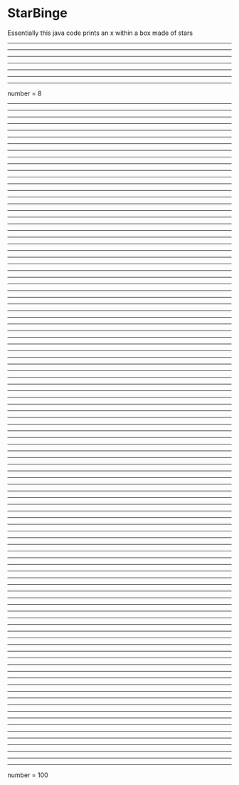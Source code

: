 # StarBinge

Essentially this java code prints an x within a box made of stars

**    **
* *  * *
*  **  *
*  **  *
* *  * *
**    **
********

number = 8 


****************************************************************************************************
**                                                                                                **
* *                                                                                              * *
*  *                                                                                            *  *
*   *                                                                                          *   *
*    *                                                                                        *    *
*     *                                                                                      *     *
*      *                                                                                    *      *
*       *                                                                                  *       *
*        *                                                                                *        *
*         *                                                                              *         *
*          *                                                                            *          *
*           *                                                                          *           *
*            *                                                                        *            *
*             *                                                                      *             *
*              *                                                                    *              *
*               *                                                                  *               *
*                *                                                                *                *
*                 *                                                              *                 *
*                  *                                                            *                  *
*                   *                                                          *                   *
*                    *                                                        *                    *
*                     *                                                      *                     *
*                      *                                                    *                      *
*                       *                                                  *                       *
*                        *                                                *                        *
*                         *                                              *                         *
*                          *                                            *                          *
*                           *                                          *                           *
*                            *                                        *                            *
*                             *                                      *                             *
*                              *                                    *                              *
*                               *                                  *                               *
*                                *                                *                                *
*                                 *                              *                                 *
*                                  *                            *                                  *
*                                   *                          *                                   *
*                                    *                        *                                    *
*                                     *                      *                                     *
*                                      *                    *                                      *
*                                       *                  *                                       *
*                                        *                *                                        *
*                                         *              *                                         *
*                                          *            *                                          *
*                                           *          *                                           *
*                                            *        *                                            *
*                                             *      *                                             *
*                                              *    *                                              *
*                                               *  *                                               *
*                                                **                                                *
*                                                **                                                *
*                                               *  *                                               *
*                                              *    *                                              *
*                                             *      *                                             *
*                                            *        *                                            *
*                                           *          *                                           *
*                                          *            *                                          *
*                                         *              *                                         *
*                                        *                *                                        *
*                                       *                  *                                       *
*                                      *                    *                                      *
*                                     *                      *                                     *
*                                    *                        *                                    *
*                                   *                          *                                   *
*                                  *                            *                                  *
*                                 *                              *                                 *
*                                *                                *                                *
*                               *                                  *                               *
*                              *                                    *                              *
*                             *                                      *                             *
*                            *                                        *                            *
*                           *                                          *                           *
*                          *                                            *                          *
*                         *                                              *                         *
*                        *                                                *                        *
*                       *                                                  *                       *
*                      *                                                    *                      *
*                     *                                                      *                     *
*                    *                                                        *                    *
*                   *                                                          *                   *
*                  *                                                            *                  *
*                 *                                                              *                 *
*                *                                                                *                *
*               *                                                                  *               *
*              *                                                                    *              *
*             *                                                                      *             *
*            *                                                                        *            *
*           *                                                                          *           *
*          *                                                                            *          *
*         *                                                                              *         *
*        *                                                                                *        *
*       *                                                                                  *       *
*      *                                                                                    *      *
*     *                                                                                      *     *
*    *                                                                                        *    *
*   *                                                                                          *   *
*  *                                                                                            *  *
* *                                                                                              * *
**                                                                                                **
****************************************************************************************************

number = 100
